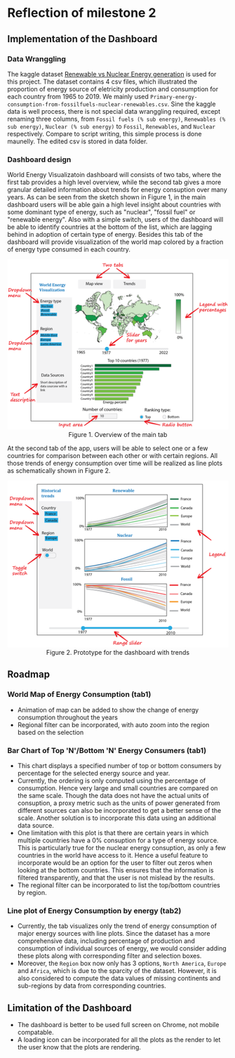 # Reflection of milestone 2

## Implementation of the Dashboard

### Data Wranggling

The kaggle dataset [Renewable vs Nuclear Energy generation](https://www.kaggle.com/donjoeml/energy-consumption-and-generation-in-the-globe) is used for this project.
The dataset contains 4 csv files, which illustrated the proportion of energy source of eletricity production and consumption for each country from
1965 to 2019. We mainly used `Primary-energy-consumption-from-fossilfuels-nuclear-renewables.csv`. Sine the kaggle data is well process,
there is not special data wranggling required, except renaming three columns, from `Fossil fuels (% sub energy)`, `Renewables (% sub energy)`,
`Nuclear (% sub energy)` to `Fossil`, `Renewables`, and `Nuclear` respectively. Compare to script writing, this simple process is done maunelly.
The edited csv is stored in data folder.

### Dashboard design

World Energy Visualizatoin dashboard will consists of two tabs, where the first tab provides a high level overview, while the second tab gives a more granular
detailed information about trends for energy consuption over many years.  As can be seen from the sketch shown in Figure 1, in the main dashboard users will be
able gain a high level insight about countries with some dominant type of energy, such as "nuclear", "fossil fuel" or "renewable energy". Also with a simple switch,
 users of the dashboard will be able to identify countries at the bottom of the list, which are lagging behind in adoption of certain type of energy. Besides this
 tab of the dashboard will provide visualization of the world map colored by a fraction of energy type consumed in each country.

<p align="center">
  <img src="1_map_and_bar_chart.PNG" width=600>
  </br>
  Figure 1. Overview of the main tab
</p>

At the second tab of the app, users will be able to select one or a few countries for comparison between each other or with certain regions. All those trends
of energy consumption over time will be realized as line plots as schematically shown in Figure 2.

<p align="center">
  <img src="2_trends.PNG" width=600>  
  </br>
  Figure 2. Prototype for the dashboard with trends
</p>

## Roadmap

### World Map of Energy Consumption (tab1)

- Animation of map can be added to show the change of energy consumption throughout the years
- Regional filter can be incorporated, with auto zoom into the region based on the selection 

### Bar Chart of Top 'N'/Bottom 'N' Energy Consumers (tab1)

- This chart displays a specified number of top or bottom consumers by percentage for the selected energy source and year. 
- Currently, the ordering is only computed using the percentage of consumption. Hence very large and small countries are compared on the same scale. Though the data does not have the actual units of consuption, a proxy metric such as the units of power generated from different sources can also be incorporated to get a better sense of the scale. Another solution is to incorporate this data using an additional data source.
- One limitation with this plot is that there are certain years in which multiple countries have a 0% consuption for a type of energy source. This is particularly true for the nuclear energy consuption, as only a few countries in the world have access to it. Hence a useful feature to incorporate would be an option for the user to filter out zeros when looking at the bottom countries. This ensures that the information is filtered transparently, and that the user is not mislead by the results. 
- The regional filter can be incorporated to list the top/bottom countries by region. 

### Line plot of Energy Consumption by energy (tab2)

- Currently, the tab visualizes only the trend of energy consumption of major energy sources with line plots.
Since the dataset has a more comprehensive data, including percentage of production and consumption of individual
sources of energy, we would consider adding these plots along with corresponding filter and selection boxes.
- Moreover, the `Region` box now only has 3 options, `North America`, `Europe` and `Africa`, which is due to
the sparcity of the dataset. However, it is also considered to compute the data values of missing continents
and sub-regions by data from corresponding countries.

## Limitation of the Dashboard

- The dashboard is better to be used full screen on Chrome, not mobile compatable.
- A loading icon can be incorporated for all the plots as the render to let the user know that the plots are rendering. 
